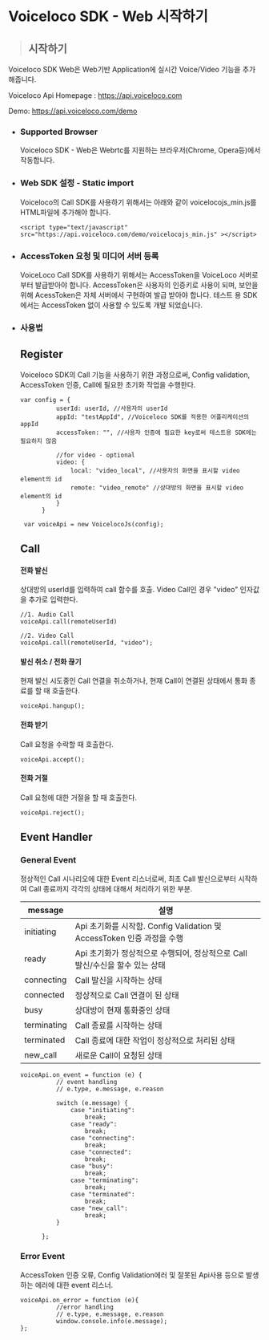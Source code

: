 # Voiceloco SDK - Web 시작하기

> ## 시작하기
  Voiceloco SDK Web은 Web기반 Application에 실시간 Voice/Video 기능을 추가 해줍니다.
  
  Voiceloco Api Homepage : https://api.voiceloco.com
  
  Demo: https://api.voiceloco.com/demo
  
* ### Supported Browser
  Voiceloco SDK - Web은 Webrtc를 지원하는 브라우저(Chrome, Opera등)에서 작동합니다.
 
* ### Web SDK 설정 - Static import

  Voiceloco의 Call SDK를 사용하기 위해서는 아래와 같이 voicelocojs_min.js를 HTML파일에 추가해야 합니다.

  ```
  <script type="text/javascript" src="https://api.voiceloco.com/demo/voicelocojs_min.js" ></script>
  ```

* ### AccessToken 요청 및 미디어 서버 등록

  VoiceLoco Call SDK를 사용하기 위해서는 AccessToken을 VoiceLoco 서버로부터 발급받아야 합니다. 
  AccessToken은 사용자의 인증키로 사용이 되며, 보안을 위해 AcessToken은 자체 서버에서 구현하여 발급 받아야 합나다.
  테스트 용 SDK에서는 AccessToken 없이 사용할 수 있도록 개발 되었습니다.
 
* ### 사용법

  ## Register
  Voiceloco SDK의 Call 기능을 사용하기 위한 과정으로써, Config validation, AccessToken 인증, Call에 필요한 초기화 작업을 수행한다.
  ```
  var config = {
            userId: userId, //사용자의 userId
            appId: "testAppId", //Voiceloco SDK를 적용한 어플리케이션의 appId
            accessToken: "", //사용자 인증에 필요한 key로써 테스트용 SDK에는 필요하지 않음

            //for video - optional
            video: {
                local: "video_local", //사용자의 화면을 표시할 video element의 id
                remote: "video_remote" //상대방의 화면을 표시할 video element의 id
            }
        }
        
   var voiceApi = new VoicelocoJs(config);
  ```

  ## Call

  #### 전화 발신
  상대방의 userId를 입력하여 call 함수를 호출. Video Call인 경우 "video" 인자값을 추가로 입력한다.
  ```
  //1. Audio Call
  voiceApi.call(remoteUserId)

  //2. Video Call
  voiceApi.call(remoteUserId, "video");
  ```

  #### 발신 취소 / 전화 끊기
  현재 발신 시도중인 Call 연결을 취소하거나, 현재 Call이 연결된 상태에서 통화 종료를 할 때 호출한다.
  ```
  voiceApi.hangup();
  ```

  #### 전화 받기
  Call 요청을 수락할 때 호출한다.
  ```
  voiceApi.accept();
  ```

  #### 전화 거절  
  Call 요청에 대한 거절을 할 때 호출한다.
  ```
  voiceApi.reject();
  ```

  ## Event Handler
  
  ### General Event
  정상적인 Call 시나리오에 대한 Event 리스너로써, 최초 Call 발신으로부터 시작하여 Call 종료까지 각각의 상태에 대해서 처리하기 위한 부분.

  | message | 설명 |
  | -------- | -------- |
  | initiating | Api 초기화를 시작함. Config Validation 및 AccessToken 인증 과정을 수행|
  | ready | Api 초기화가 정상적으로 수행되어, 정상적으로 Call 발신/수신을 할수 있는 상태|
  | connecting | Call 발신을 시작하는 상태 |
  | connected | 정상적으로 Call 연결이 된 상태 |
  | busy | 상대방이 현재 통화중인 상태 |
  | terminating | Call 종료를 시작하는 상태|
  | terminated | Call 종료에 대한 작업이 정상적으로 처리된 상태 |
  | new_call | 새로운 Call이 요청된 상태 |  

  ```
  voiceApi.on_event = function (e) {
            // event handling
            // e.type, e.message, e.reason

            switch (e.message) {
                case "initiating":
                    break;
                case "ready":
                    break;
                case "connecting":
                    break;
                case "connected":
                    break;
                case "busy":
                    break;
                case "terminating":
                    break;
                case "terminated":
                    break;
                case "new_call":
                    break;
            }

        };
  ```
  ### Error Event
  AccessToken 인증 오류, Config Validation에러 및 잘못된 Api사용 등으로 발생하는 에러에 대한 event 리스너.
  ```
  voiceApi.on_error = function (e){
            //error handling
            // e.type, e.message, e.reason
            window.console.info(e.message);
  };
  ```
